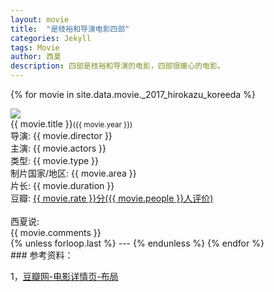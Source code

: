 ```yaml
---
layout: movie
title:  "是枝裕和导演电影四部"
categories: Jekyll
tags: Movie
author: 西夏
description: 四部是枝裕和导演的电影，四部很暖心的电影。
---
```


{% for movie in site.data.movie._2017_hirokazu_koreeda %}
<div class="subject clearfix">
    <div class="mainpic">
        <img src="{{ movie.post_photo }}"/>
    </div>
    <div class="info">
        <span class='title'>{{ movie.title }}<small>({{ movie.year }})</small></span><br/>
        <span class='pl'>导演</span>: {{ movie.director }}<br/>
        <span class='pl'>主演</span>: {{ movie.actors }}<br/>
        <span class="pl">类型:</span> {{ movie.type }}<br/>
        <span class="pl">制片国家/地区:</span> {{ movie.area }}<br/>
        <span class="pl">片长:</span> {{ movie.duration }}<br/>
        <span class="pl">豆瓣:</span> <a href="{{ movie.douban_url }}" target="_blank">{{ movie.rate }}分({{ movie.people }}人评价)</a><br>
    </div>
    <div class="content">
        <span class='title' style="color:transparent;"></span><br/>
        <span class='pl'>西夏说</span>: <br/>
        <span>{{ movie.comments }}</span>
    </div>
</div>
{% unless forloop.last %}
---
{% endunless %}
{% endfor %}


<!-- 后面是文章参考资料 -->
<br/>
### 参考资料：

1，[豆瓣网-电影详情页-布局][douban]

<!-- 文章插图和超链接 -->
[douban]: https://movie.douban.com/
